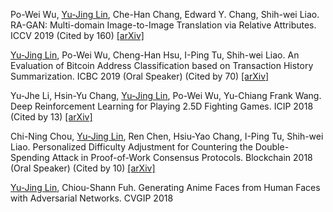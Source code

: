 <light>Po-Wei Wu, </light>[Yu-Jing Lin](https://arxiv.org/search/cs?query=Lin%2C+Yu-Jing&searchtype=author)<light>, Che-Han Chang, Edward Y. Chang, Shih-wei Liao.</light> RA-GAN: Multi-domain Image-to-Image Translation via Relative Attributes. <light>ICCV 2019 (Cited by 160)</light> [[arXiv]](https://arxiv.org/abs/1908.07269)

[Yu-Jing Lin](https://arxiv.org/search/cs?query=Lin%2C+Yu-Jing&searchtype=author)<light>, Po-Wei Wu, Cheng-Han Hsu, I-Ping Tu, Shih-wei Liao.</light> An Evaluation of Bitcoin Address Classification based on Transaction History Summarization. <light>ICBC 2019 (Oral Speaker) (Cited by 70)</light> [[arXiv]](https://arxiv.org/abs/1903.07994)

<light>Yu-Jhe Li, Hsin-Yu Chang, </light>[Yu-Jing Lin](https://arxiv.org/search/cs?query=Lin%2C+Yu-Jing&searchtype=author)<light>, Po-Wei Wu, Yu-Chiang Frank Wang.</light> Deep Reinforcement Learning for Playing 2.5D Fighting Games. <light>ICIP 2018 (Cited by 13)</light> [[arXiv]](https://arxiv.org/abs/1805.02070)

<light>Chi-Ning Chou, </light>[Yu-Jing Lin](https://arxiv.org/search/cs?query=Lin%2C+Yu-Jing&searchtype=author)<light>, Ren Chen, Hsiu-Yao Chang, I-Ping Tu, Shih-wei Liao.</light> Personalized Difficulty Adjustment for Countering the Double-Spending Attack in Proof-of-Work Consensus Protocols. <light>Blockchain 2018 (Oral Speaker) (Cited by 10)</light> [[arXiv]](https://arxiv.org/abs/1807.02933)

[Yu-Jing Lin](https://arxiv.org/search/cs?query=Lin%2C+Yu-Jing&searchtype=author)<light>, Chiou-Shann Fuh.</light> Generating Anime Faces from Human Faces with Adversarial Networks. <light>CVGIP 2018</light>
